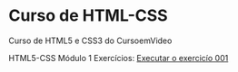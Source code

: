 # Curso de HTML-CSS 
 Curso de HTML5 e CSS3 do CursoemVideo 

 HTML5-CSS Módulo 1
 Exercícios:
<a href="https://denzelbrown-creator.github.io/HTML5-CSS3/HTML5%20CSS3%20M%C3%93DULO%201/Exercicios/Ex-001/index.html">Executar o exercicío 001</a>


